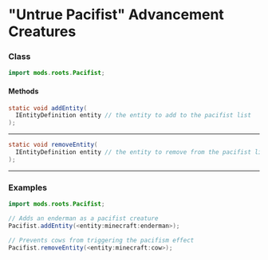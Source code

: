 # "Untrue Pacifist" Advancement Creatures

### Class

```java
import mods.roots.Pacifist;
```

#### Methods

```java
static void addEntity(
  IEntityDefinition entity // the entity to add to the pacifist list
);
```

* * *

```java
static void removeEntity(
  IEntityDefinition entity // the entity to remove from the pacifist list
);
```

* * *

### Examples

```java
import mods.roots.Pacifist;

// Adds an enderman as a pacifist creature
Pacifist.addEntity(<entity:minecraft:enderman>);

// Prevents cows from triggering the pacifism effect
Pacifist.removeEntity(<entity:minecraft:cow>);
```